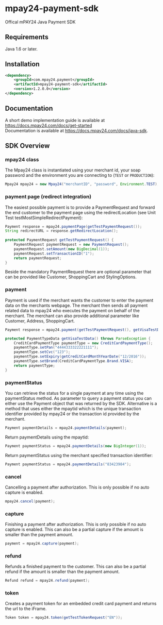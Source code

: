 # mpay24-payment-sdk
Offical mPAY24 Java Payment SDK

## Requirements

Java 1.6 or later.

## Installation
```xml
<dependency>
    <groupId>com.mpay24.payment</groupId>
    <artifactId>mpay24-payment-sdk</artifactId>
    <version>1.2.0.0</version>
</dependency>
```

## Documentation

A short demo implementation guide is available at https://docs.mpay24.com/docs/get-started</br>
Documentation is available at https://docs.mpay24.com/docs/java-sdk.

## SDK Overview
### mpay24 class
The Mpay24 class is instantiated using your merchant id, your soap password and the environment you are connecting to (`TEST` or `PRODUCTION`):
```java
Mpay24 mpay24 = new Mpay24("merchantID", "password", Environment.TEST);
```

### payment page (redirect integration)
The easiest possible payment is to provide a PaymentRequest and forward the end customer to the payment page using the redirectLocation (see Unit Test testMostSimpleRedirectPayment):

```java
Payment response = mpay24.paymentPage(getTestPaymentRequest());
String redirectURL = response.getRedirectLocation();
  
protected PaymentRequest getTestPaymentRequest() {
	PaymentRequest paymentRequest = new PaymentRequest();
	paymentRequest.setAmount(new BigDecimal(1));
	paymentRequest.setTransactionID("1");
	return paymentRequest;
}
```
Beside the mandatory PaymentRequest there are optional parameter that can be provided like Customer, ShoppingCart and StylingOptions.

### payment
Payment is used if the merchant wants the customer to enter the payment data on the merchants webpage. The merchant then sends all payment related data to mpay24 who executes the payment on behalf of the merchant. The merchant can also provide additional parameter like Customer, Address, ShoppingCart.

```java
Payment response = mpay24.payment(getTestPaymentRequest(), getVisaTestData());

protected PaymentTypeData getVisaTestData() throws ParseException {
	CreditCardPaymentType paymentType = new CreditCardPaymentType();
	paymentType.setPan("4444333322221111");
	paymentType.setCvc("123");
	paymentType.setExpiry(getCreditCardMonthYearDate("12/2016"));
	paymentType.setBrand(CreditCardPaymentType.Brand.VISA);
	return paymentType;
}
```

### paymentStatus 
You can retrieve the status for a single payment at any time using the paymentStatus method. As parameter to query a payment status you can either use the Payment object that was returned by the SDK.
Alternative is a method that uses either the mpaytid which is the unique transaction identifier provided by mpay24 or the transaction id provided by the merchant.

```java
Payment paymentDetails = mpay24.paymentDetails(payment);
```

Return paymentDetails using the mpaytid:
```java
Payment paymentStatus = mpay24.paymentDetails(new BigInteger(1));
```

Return paymentStatus using the merchant specified transaction identifier:
```java
Payment paymentStatus = mpay24.paymentDetails("83423984");
```

### cancel 
Cancelling a payment after authorization. This is only possible if no auto capture is enabled.

```java
mpay24.cancel(payment);
```

### capture 
Finishing a payment after authorization. This is only possible if no auto capture is enabled. This can also be a partial capture if the amount is smaller than the payment amount.

```java
payment = mpay24.capture(payment);
```

### refund 
Refunds a finished payment to the customer. This can also be a partial refund if the amount is smaller than the payment amount.

```java
Refund refund = mpay24.refund(payment);
```

### token 
Creates a payment token for an embedded credit card payment and returns the url to the iFrame.

```java
Token token = mpay24.token(getTestTokenRequest("EN"));
```
